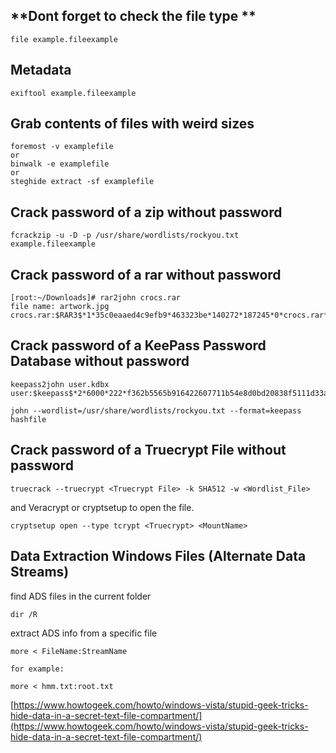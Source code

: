 ## **Dont forget to check the file type **

```
file example.fileexample
```

## Metadata

```
exiftool example.fileexample
```

## Grab contents of files with weird sizes

```
foremost -v examplefile
or
binwalk -e examplefile
or
steghide extract -sf examplefile
```

## Crack password of a zip without password

```
fcrackzip -u -D -p /usr/share/wordlists/rockyou.txt example.fileexample
```

## Crack password of a rar without password

```
[root:~/Downloads]# rar2john crocs.rar
file name: artwork.jpg
crocs.rar:$RAR3$*1*35c0eaaed4c9efb9*463323be*140272*187245*0*crocs.rar*76*35:1::artwork.jpg
```

## Crack password of a KeePass Password Database without password

```
keepass2john user.kdbx
user:$keepass$*2*6000*222*f362b5565b916422607711b54e8d0bd20838f5111d33a5eed137f9d66a375efb*3f51c5ac43ad11e0096d59bb82a59dd09cfd8d2791cadbdb85ed3020d14c8fea*3f759d7011f43b30679a5ac650991caa*b45da6b5b0115c5a7fb688f8179a19a749338510dfe90aa5c2cb7ed37f992192*535a85ef5c9da14611ab1c1edc4f00a045840152975a4d277b3b5c4edc1cd7da

john --wordlist=/usr/share/wordlists/rockyou.txt --format=keepass hashfile
```

## Crack password of a Truecrypt File without password

```
truecrack --truecrypt <Truecrypt File> -k SHA512 -w <Wordlist_File>
```

and Veracrypt or cryptsetup to open the file.

```
cryptsetup open --type tcrypt <Truecrypt> <MountName>
```

## Data Extraction Windows Files \(Alternate Data Streams\)

find ADS files in the current folder

```
dir /R
```

extract ADS info from a specific file

```
more < FileName:StreamName

for example:

more < hmm.txt:root.txt
```

[https://www.howtogeek.com/howto/windows-vista/stupid-geek-tricks-hide-data-in-a-secret-text-file-compartment/](https://www.howtogeek.com/howto/windows-vista/stupid-geek-tricks-hide-data-in-a-secret-text-file-compartment/)

